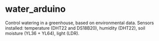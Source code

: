 # water_arduino
Control watering in a greenhouse, based on environmental data.
Sensors installed: temperature (DHT22 and DS18B20), humidity (DHT22), soil moisture (YL36 + YL64), light (LDR).
